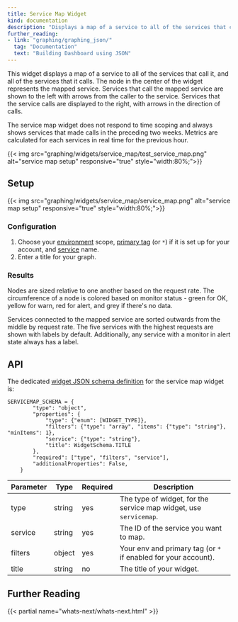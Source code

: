 ```yaml
---
title: Service Map Widget
kind: documentation
description: "Displays a map of a service to all of the services that call it, and all of the services that it calls."
further_reading:
- link: "graphing/graphing_json/"
  tag: "Documentation"
  text: "Building Dashboard using JSON"
---
```


This widget displays a map of a service to all of the services that call it, and all of the services that it calls. The node in the center of the widget represents the mapped service. Services that call the mapped service are shown to the left with arrows from the caller to the service. Services that the service calls are displayed to the right, with arrows in the direction of calls.

The service map widget does not respond to time scoping and always shows services that made calls in the preceding two weeks. Metrics are calculated for each services in real time for the previous hour.

{{< img src="graphing/widgets/service_map/test_service_map.png" alt="service map setup" responsive="true" style="width:80%;">}}

## Setup

{{< img src="graphing/widgets/service_map/service_map.png" alt="service map setup" responsive="true" style="width:80%;">}}

### Configuration

1. Choose your [environment][1] scope, [primary tag][2] (or `*`) if it is set up for your account, and [service][3] name.
2. Enter a title for your graph.

### Results

Nodes are sized relative to one another based on the request rate. The circumference of a node is colored based on monitor status - green for OK, yellow for warn, red for alert, and grey if there's no data.

Services connected to the mapped service are sorted outwards from the middle by request rate. The five services with the highest requests are shown with labels by default. Additionally, any service with a monitor in alert state always has a label.

## API

The dedicated [widget JSON schema definition][4] for the service map widget is:

```text
SERVICEMAP_SCHEMA = {
        "type": "object",
        "properties": {
            "type": {"enum": [WIDGET_TYPE]},
            "filters": {"type": "array", "items": {"type": "string"}, "minItems": 1},
            "service": {"type": "string"},
            "title": WidgetSchema.TITLE
        },
        "required": ["type", "filters", "service"],
        "additionalProperties": False,
    }
```

| Parameter | Type   | Required | Description                                                       |
|-----------|--------|----------|-------------------------------------------------------------------|
| type      | string | yes      | The type of widget, for the service map widget, use `servicemap`. |
| service   | string | yes      | The ID of the service you want to map.                            |
| filters   | object | yes      | Your env and primary tag (or `*` if enabled for your account).    |
| title     | string | no       | The title of your widget.                                         |

## Further Reading

{{< partial name="whats-next/whats-next.html" >}}

[1]: /tracing/send_traces
[2]: /tracing/advanced/setting_primary_tags_to_scope
[3]: /tracing/visualization/service
[4]: /graphing/graphing_json/widget_json
